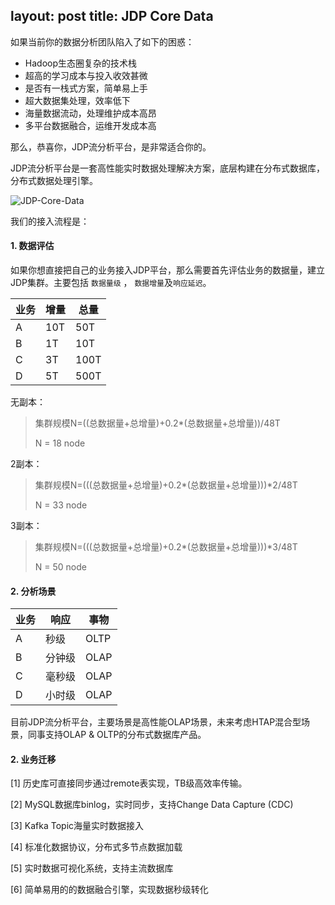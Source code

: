 layout: post
title: JDP Core Data
---

如果当前你的数据分析团队陷入了如下的困惑：

- Hadoop生态圈复杂的技术栈
- 超高的学习成本与投入收效甚微
- 是否有一栈式方案，简单易上手
- 超大数据集处理，效率低下
- 海量数据流动，处理维护成本高昂
- 多平台数据融合，运维开发成本高

那么，恭喜你，JDP流分析平台，是非常适合你的。

JDP流分析平台是一套高性能实时数据处理解决方案，底层构建在分布式数据库，分布式数据处理引擎。

![JDP-Core-Data](http://www.fusionlab.cn/zh-cn/page/img/JDP-Core-Data.png)

我们的接入流程是：

#### 1. 数据评估

如果你想直接把自己的业务接入JDP平台，那么需要首先评估业务的数据量，建立JDP集群。主要包括 `数据量级` ， `数据增量`及`响应延迟`。

业务 | 增量  | 总量
--- | ---   | ---
A   | 10T   | 50T
B   | 1T    | 10T
C   | 3T    | 100T
D   | 5T    | 500T

无副本：

> 集群规模N=((总数据量+总增量)+0.2*(总数据量+总增量))/48T
> 
> N = 18 node

2副本：

> 集群规模N=(((总数据量+总增量)+0.2*(总数据量+总增量)))*2/48T
> 
> N = 33 node

3副本：

> 集群规模N=(((总数据量+总增量)+0.2*(总数据量+总增量)))*3/48T
> 
> N = 50 node

#### 2. 分析场景

业务  | 响应  | 事物
---  | ---   | ---
A    | 秒级  | OLTP
B    | 分钟级 | OLAP
C    | 毫秒级 | OLAP
D    | 小时级 | OLAP

目前JDP流分析平台，主要场景是高性能OLAP场景，未来考虑HTAP混合型场景，同事支持OLAP & OLTP的分布式数据库产品。

#### 2. 业务迁移

[1] 历史库可直接同步通过remote表实现，TB级高效率传输。

[2] MySQL数据库binlog，实时同步，支持Change Data Capture (CDC)

[3] Kafka Topic海量实时数据接入

[4] 标准化数据协议，分布式多节点数据加载

[5] 实时数据可视化系统，支持主流数据库

[6] 简单易用的的数据融合引擎，实现数据秒级转化

